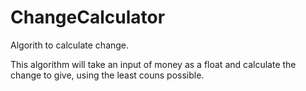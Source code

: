 # ChangeCalculator
Algorith to calculate change.

This algorithm will take an input of money as a float and calculate the change to give, using the least couns possible.
